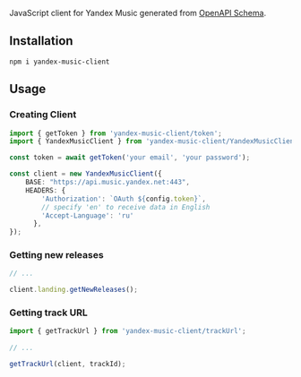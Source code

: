 JavaScript client for Yandex Music generated from [OpenAPI Schema](https://github.com/acherkashin/yandex-music-open-api).


## Installation

```
npm i yandex-music-client
```

## Usage

### Creating Client

```ts
import { getToken } from 'yandex-music-client/token';
import { YandexMusicClient } from 'yandex-music-client/YandexMusicClient'

const token = await getToken('your email', 'your password');

const client = new YandexMusicClient({
    BASE: "https://api.music.yandex.net:443",
    HEADERS: {
        'Authorization': `OAuth ${config.token}`,
        // specify 'en' to receive data in English
        'Accept-Language': 'ru'
      },
});
```

### Getting new releases

```ts
// ...

client.landing.getNewReleases();
```

### Getting track URL

```typescript
import { getTrackUrl } from 'yandex-music-client/trackUrl';
 
// ...

getTrackUrl(client, trackId);
```